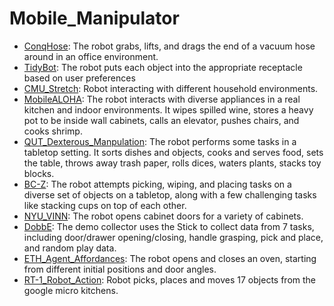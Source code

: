 # Mobile_Manipulator

- [ConqHose](oed-playground/tree/master/pages/datasets/conqhose.md): The robot grabs, lifts, and drags the end of a vacuum hose around in an office environment.
- [TidyBot](oed-playground/tree/master/pages/datasets/tidybot.md): The robot puts each object into the appropriate receptacle based on user preferences
- [CMU_Stretch](oed-playground/tree/master/pages/datasets/cmu_stretch.md): Robot interacting with different household environments.
- [MobileALOHA](oed-playground/tree/master/pages/datasets/obilealoh.md): The robot interacts with diverse appliances in a real kitchen and indoor environments. It wipes spilled wine, stores a heavy pot to be inside wall cabinets, calls an elevator, pushes chairs, and cooks shrimp.
- [QUT_Dexterous_Manpulation](oed-playground/tree/master/pages/datasets/qut_dexterous_manpulation.md): The robot performs some tasks in a tabletop setting. It sorts dishes and objects, cooks and serves food, sets the table, throws away trash paper, rolls dices, waters plants, stacks toy blocks.
- [BC-Z](oed-playground/tree/master/pages/datasets/bc_z.md): The robot attempts picking, wiping, and placing tasks on a diverse set of objects on a tabletop, along with a few challenging tasks like stacking cups on top of each other.
- [NYU_VINN](oed-playground/tree/master/pages/datasets/nyu_door_opening_surprising_effectiveness.md): The robot opens cabinet doors for a variety of cabinets.
- [DobbE](oed-playground/tree/master/pages/datasets/dobbe.md): The demo collector uses the Stick to collect data from 7 tasks, including door/drawer opening/closing, handle grasping, pick and place, and random play data.
- [ETH_Agent_Affordances](oed-playground/tree/master/pages/datasets/eth_agent_affordances.md): The robot opens and closes an oven, starting from different initial positions and door angles.
- [RT-1_Robot_Action](oed-playground/tree/master/pages/datasets/fractal20220817_dat.md): Robot picks, places and moves 17 objects from the google micro kitchens.